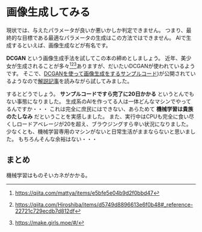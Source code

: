 # 画像生成してみる

現状では、与えたパラメータが良いか悪いかしか判定できません。
つまり、最終的な目標である最適なパラメータの生成はこの方法ではできません。
AIで生成するといえば、画像生成などが有名です。

**DCGAN** という画像生成手法を試してこの本の締めとしましょう。
近年、美少女が生成されることが多々[^1][^2][^3]ありますが、だいたいDCGANが使われているようです。
そこで、[DCGANを使って画像生成をするサンプルコード](https://github.com/carpedm20/DCGAN-tensorflow))が公開されているようなので[解説記事](https://qiita.com/shu223/items/b6d8dc1fccb7c0f68b6b)を読みながら試してみました。

するとどうでしょう。
**サンプルコードですら完了に20日かかる** というとんでもない事態になりました。
生成系のAIを作ってる人は一体どんなマシンでやってるんですか・・・
これは完全に庶民にはできない、あらためて **機械学習は貴族のたしなみ** だということを実感しました。
また、実行中はCPUも完全に食い尽くしロードアベレージが20を超え、ブラウジングすら辛い状況になりました。
少なくとも、機械学習専用のマシンがないと日常生活がままならないと思いました。
もちろんそんな余裕はない・・・

[^1]: https://qiita.com/mattya/items/e5bfe5e04b9d2f0bbd47
[^2]: https://qiita.com/Hiroshiba/items/d5749d8896613e6f0b48#_reference-22721c729ecdb7d812df
[^3]: https://make.girls.moe/#/

## まとめ

機械学習はものそいカネがかかる。
